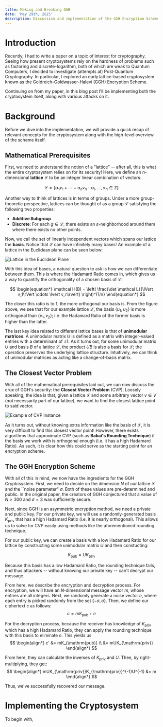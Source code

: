 ```yaml
---
title: Making and Breaking GGH
date: 'May 29th, 2025'
description: Discussion and implementation of the GGH Encryption Scheme and its attacks in Python.
---
```


# Introduction
Recently, I had to write a paper <sup><i class='fas fa-external-link-alt arrow'></i></sup> on a topic of interest for cryptography. Seeing how present cryptosystems rely on the hardness of problems such as factoring and discrete-logarithm, both of which are weak to Quantum Computers, I decided to investigate (attempts at) Post-Quantum Cryptography. In particular, I explored an early lattice-based cryptosystem known as the Goldreich-Goldwasser-Halevi (GGH) Encryption Scheme.

Continuing on from my paper, in this blog post I'll be implementing both the cryptosystem itself, along with various attacks on it.

# Background
Before we dive into the implementation, we will provide a quick recap of relevant concepts for the cryptosystem along with the high-level overview of the scheme itself.

## Mathematical Prerequisites
First, we need to understand the notion of a "lattice" -- after all, this is what the entire cryptosystem relies on for its security! Here, we define an $n$-dimensional **lattice** $\mathcal{L}$ to be an integer linear combination of vectors:

$$
\begin{equation*}
    \mathcal{L} = \left\{ \alpha_1v_1 + \cdots + \alpha_nv_n : \alpha_1, \ldots, \alpha_n \in \mathbb{Z} \right\}
\end{equation*}
$$

Another way to think of lattices is in terms of groups. Under a more group-theoretic perspective, lattices can be thought of as a group $\mathcal L$ satisfying the following two properties:
- **Additive Subgroup**
- **Discrete**: For each $g \in \mathcal L$, there exists an $\varepsilon$-neighborhood around them where there exists no other points.

Now, we call the set of linearly independent vectors which spans our lattice the **basis**. Notice that $\mathcal L$ can have infinitely many bases! An example of a lattice in the Euclidean plane can be seen below:

![Lattice in the Euclidean Plane](/blog/ggh/fig_1.svg "Figure 1: Lattice in the Euclidean Plane")

With this idea of bases, a natural question to ask is how we can differentiate between them. This is where the Hadamard Ratio comes in, which gives us a way to quantify the orthogonality of a chosen basis of $\mathcal L$:

$$
\begin{equation*}
    \mathcal H(B) = \left( \frac{\det \mathcal L}{\lVert v_1\rVert \cdots \lvert v_n\rvert} \right)^{1/n}
\end{equation*}
$$

The closer this ratio is to $1$, the more orthogonal our basis is. From the figure above, we see that for our example lattice $\mathcal L$, the basis $\left\{u_1, u_2 \right\}$ is more orthogonal than $\left\{v_1, v_2 \right\}$; i.e. the Hadamard Ratio of the former basis is higher than the latter.

The last key idea related to different lattice bases is that of **unimodular matrices**. A unimodular matrix $U$ is defined as a matrix with integer-valued entries with a determinant of $\pm 1$. As it turns out, for some unimodular matrix $U$ and basis $B$ of a lattice $\mathcal L$, the product $UB$ is also a basis for $\mathcal L$; the operation preserves the underlying lattice structure. Intuitively, we can think of unimodular matrices as acting like a change-of-basis matrix.

## The Closest Vector Problem
With all of the mathematical prerequisites laid out, we can now discuss the crux of GGH's security: the **Closest Vector Problem** (CVP). Loosely speaking, the idea is that, given a lattice $\mathcal L$ and some arbitrary vector $v \in V$ (not necessarily part of our lattice), we want to find the closest lattice point to said vector.

![Example of CVP Instance](/blog/ggh/fig_2.png "Figure 2: Example of CVP Instance")

As it turns out, without knowing extra information like the basis of $\mathcal L$, it is very difficult to find this closest vector point! However, there exists algorithms that approximate CVP (such as **Babai's Rounding Technique**) if the basis we work with is orthogonal enough (i.e. it has a high Hadamard Ratio). As such, it is clear how this could serve as the starting point for an encryption scheme.

## The GGH Encryption Scheme
With all of this in mind, we now have the ingredients for the GGH Cryptosystem. First, we need to decide on the dimension $N$ of our lattice $\mathcal L$ and the ``noise parameter" $\sigma$. Both of these values are pre-determined and public. In the original paper, the creators of GGH conjectured that a value of $N > 300$ and $\sigma = 3$ was sufficiently secure.

Next, since GGH is an asymmetric encryption method, we need a private and public key. For our private key, we will use a randomly-generated basis $K_{\mathrm{priv}}$ that has a high Hadamard Ratio (i.e. it is nearly orthogonal). This allows us to solve for CVP easily using methods like the aforementioned rounding technique.

For our public key, we can create a basis with a low Hadamard Ratio for our lattice by constructing some unimodular matrix $U$ and then constucting:

$$
\begin{equation*}
    K_{\mathrm{pub}} = UK_{\mathrm{priv}}
\end{equation*}
$$

Because this basis has a low Hadamard Ratio, the rounding technique fails, and thus attackers -- without knowing our private key -- can't decrypt our message.

From here, we describe the encryption and decryption process. For encryption, we will have an $N$-dimensional message vector $m$, whose entries are all integers. Next, we randomly generate a noise vector $e$, where each entry is picked randomly from the set $\left\{-\sigma, \sigma\right\}$. Then, we define our ciphertext $c$ as follows:
$$
\begin{equation*}
    c = mK_{\mathrm{pub}} + e
\end{equation*}
$$

For the decryption process, because the receiver has knowledge of $K_{\mathrm{priv}}$ which has a high Hadamard Ratio, they can apply the rounding technique with this basis to eliminate $e$. This yields us
$$
\begin{align*}
    c' &= mK_{\mathrm{pub}} \\
    &= mUK_{\mathrm{priv}}
\end{align*}
$$

From here, they can calculate the inverses of $K_{\mathrm{priv}}$ and $U$. Then, by right-multiplying, they get:
$$
\begin{align*}
    mUK_{\mathrm{priv}}K_{\mathrm{priv}}^{-1}U^{-1} &= m
\end{align*}
$$

Thus, we've successfully recovered our message.
# Implementing the Cryptosystem
To begin with, 
